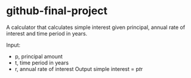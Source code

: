 # github-final-project

A calculator that calculates simple interest given principal, annual rate of interest and time period in years.

Input:
  - p, principal amount
  - t, time period in years
  - r, annual rate of interest
Output
   simple interest = p*t*r
